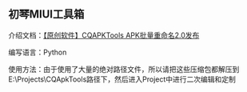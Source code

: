 ## 初琴MIUI工具箱

介绍文档：[【原创软件】CQAPKTools APK批量重命名2.0发布](https://ybcq.github.io/2022/10/07/%E3%80%90%E5%8E%9F%E5%88%9B%E8%BD%AF%E4%BB%B6%E3%80%91CQAPKTools%20APK%E6%89%B9%E9%87%8F%E9%87%8D%E5%91%BD%E5%90%8D2.0%E5%8F%91%E5%B8%83/)

编写语言：Python

使用方法：由于使用了大量的绝对路径文件，所以请把这些压缩包都解压到E:\Projects\CQApkTools路径下，然后进入Project中进行二次编辑和定制

